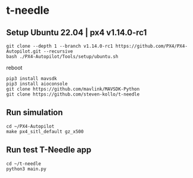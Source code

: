 # t-needle

## Setup Ubuntu 22.04 | px4 v1.14.0-rc1
```
git clone --depth 1 --branch v1.14.0-rc1 https://github.com/PX4/PX4-Autopilot.git --recursive
bash ./PX4-Autopilot/Tools/setup/ubuntu.sh
```
reboot
```
pip3 install mavsdk
pip3 install aioconsole
git clone https://github.com/mavlink/MAVSDK-Python
git clone https://github.com/steven-kollo/t-needle
```
## Run simulation
```
cd ~/PX4-Autopilot
make px4_sitl_default gz_x500
```
## Run test T-Needle app
```
cd ~/t-needle
python3 main.py
```

